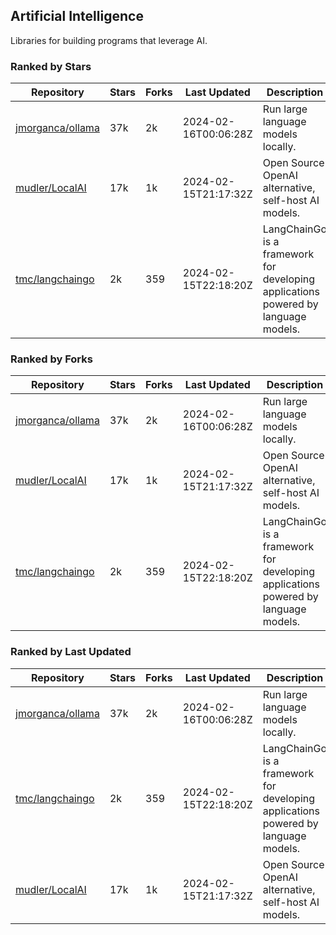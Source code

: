 ## Artificial Intelligence

Libraries for building programs that leverage AI.

### Ranked by Stars

| Repository | Stars | Forks | Last Updated | Description | 
|------------|-------|-------|--------------|-------------|
| [jmorganca/ollama](https://github.com/jmorganca/ollama) | 37k | 2k | 2024-02-16T00:06:28Z |  Run large language models locally. |
| [mudler/LocalAI](https://github.com/mudler/LocalAI) | 17k | 1k | 2024-02-15T21:17:32Z |  Open Source OpenAI alternative, self-host AI models. |
| [tmc/langchaingo](https://github.com/tmc/langchaingo) | 2k | 359 | 2024-02-15T22:18:20Z |  LangChainGo is a framework for developing applications powered by language models. |

### Ranked by Forks

| Repository | Stars | Forks | Last Updated | Description | 
|------------|-------|-------|--------------|-------------|
| [jmorganca/ollama](https://github.com/jmorganca/ollama) | 37k | 2k | 2024-02-16T00:06:28Z |  Run large language models locally. |
| [mudler/LocalAI](https://github.com/mudler/LocalAI) | 17k | 1k | 2024-02-15T21:17:32Z |  Open Source OpenAI alternative, self-host AI models. |
| [tmc/langchaingo](https://github.com/tmc/langchaingo) | 2k | 359 | 2024-02-15T22:18:20Z |  LangChainGo is a framework for developing applications powered by language models. |

### Ranked by Last Updated

| Repository | Stars | Forks | Last Updated | Description | 
|------------|-------|-------|--------------|-------------|
| [jmorganca/ollama](https://github.com/jmorganca/ollama) | 37k | 2k | 2024-02-16T00:06:28Z |  Run large language models locally. |
| [tmc/langchaingo](https://github.com/tmc/langchaingo) | 2k | 359 | 2024-02-15T22:18:20Z |  LangChainGo is a framework for developing applications powered by language models. |
| [mudler/LocalAI](https://github.com/mudler/LocalAI) | 17k | 1k | 2024-02-15T21:17:32Z |  Open Source OpenAI alternative, self-host AI models. |

